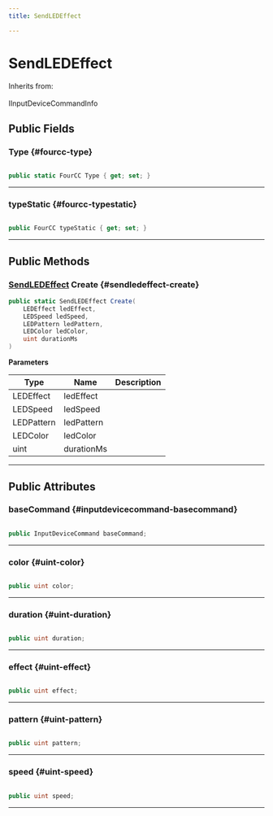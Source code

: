 ```yaml
---
title: SendLEDEffect

---
```


# SendLEDEffect







Inherits from: <br></br>IInputDeviceCommandInfo




## Public Fields

### Type {#fourcc-type}

```csharp

public static FourCC Type { get; set; }

```






-----------

### typeStatic {#fourcc-typestatic}

```csharp

public FourCC typeStatic { get; set; }

```






-----------

## Public Methods

### [SendLEDEffect](/versioned_docs/version-03-Jan-2023/unity-api/api/UnityEngine.XR.MagicLeap/InputSubsystem/Extensions/DeviceCommands/UnityEngine.XR.MagicLeap.InputSubsystem.Extensions.DeviceCommands.SendLEDEffect.md) Create {#sendledeffect-create}

```csharp
public static SendLEDEffect Create(
    LEDEffect ledEffect,
    LEDSpeed ledSpeed,
    LEDPattern ledPattern,
    LEDColor ledColor,
    uint durationMs
)
```


**Parameters**

| Type | Name  | Description  | 
|--|--|--|
| LEDEffect |ledEffect||
| LEDSpeed |ledSpeed||
| LEDPattern |ledPattern||
| LEDColor |ledColor||
| uint |durationMs||






-----------

## Public Attributes

### baseCommand {#inputdevicecommand-basecommand}

```csharp

public InputDeviceCommand baseCommand;

```






-----------

### color {#uint-color}

```csharp

public uint color;

```






-----------

### duration {#uint-duration}

```csharp

public uint duration;

```






-----------

### effect {#uint-effect}

```csharp

public uint effect;

```






-----------

### pattern {#uint-pattern}

```csharp

public uint pattern;

```






-----------

### speed {#uint-speed}

```csharp

public uint speed;

```






-----------

